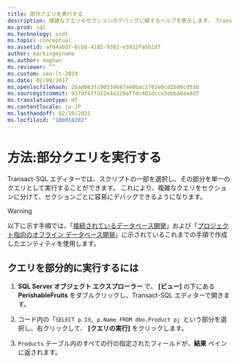 ```yaml
---
title: 部分クエリを実行する
description: 複雑なクエリのセクションのデバッグに関するヘルプを表示します。 Transact-SQL エディターを使用して、特定のスクリプト セグメントを強調表示し、1 つのクエリとして実行します。
ms.prod: sql
ms.technology: ssdt
ms.topic: conceptual
ms.assetid: af04ab37-6cbb-4185-9382-e5922fa5b1df
author: markingmyname
ms.author: maghan
ms.reviewer: “”
ms.custom: seo-lt-2019
ms.date: 02/09/2017
ms.openlocfilehash: 25ad063fc90539647a48bac2702e0cd2b80cd53b
ms.sourcegitcommit: 917df4ffd22e4a229af7dc481dcce3ebba0aa4d7
ms.translationtype: HT
ms.contentlocale: ja-JP
ms.lasthandoff: 02/10/2021
ms.locfileid: "100018202"
---
```

# <a name="how-to-execute-a-partial-query"></a>方法:部分クエリを実行する

Transact\-SQL エディターでは、スクリプトの一部を選択し、その部分を単一のクエリとして実行することができます。 これにより、複雑なクエリをセクションに分けて、セクションごとに容易にデバッグできるようになります。  
  
> [!WARNING]  
> 以下に示す手順では、「[接続されているデータベース開発](../ssdt/connected-database-development.md)」および「[プロジェクト指向のオフライン データベース開発](../ssdt/project-oriented-offline-database-development.md)」に示されているこれまでの手順で作成したエンティティを使用します。  
  
## <a name="to-partially-execute-a-query"></a>クエリを部分的に実行するには  
  
1. **SQL Server オブジェクト エクスプローラー** で、 **[ビュー]** の下にある **PerishableFruits** をダブルクリックし、Transact\-SQL エディターで開きます。  
  
2. コード内の「`SELECT p.Id, p.Name FROM dbo.Product p`」という部分を選択し、右クリックして、 **[クエリの実行]** をクリックします。  
  
3. `Products` テーブル内のすべての行の指定されたフィールドが、**結果** ペインに返されます。